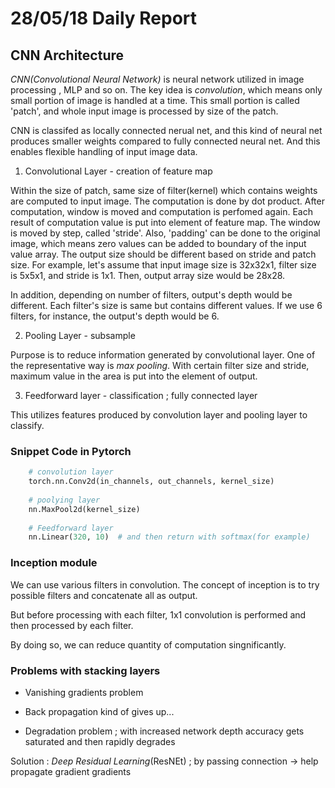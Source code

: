 # 28/05/18 Daily Report


## CNN Architecture

*CNN(Convolutional Neural Network)* is neural network utilized in image processing , MLP and so on.
The key idea is *convolution*, which means only small portion of image is handled at a time. This small portion is called 'patch',
and whole input image is processed by size of the patch.

CNN is classifed as locally connected nerual net, and this kind of neural net produces smaller weights compared to fully connected neural net. 
And this enables flexible handling of input image data.

1. Convolutional Layer - creation of feature map

Within the size of patch, same size of filter(kernel) which contains weights are computed to input image. The computation is done by 
dot product. After computation, window is moved and computation is perfomed again. Each result of computation value is put into element of
feature map. The window is moved by step, called 'stride'. Also, 'padding' can be done to the original image, which means zero values can be added
to boundary of the input value array.
The output size should be different based on stride and patch size. For example, let's assume that input image size is 32x32x1,
filter size is 5x5x1, and stride is 1x1. Then, output array size would be 28x28.

In addition, depending on number of filters, output's depth would be different. Each filter's size is same but contains different values.
If we use 6 filters, for instance, the output's depth would be 6.

2. Pooling Layer - subsample

Purpose is to reduce information generated by convolutional layer.
One of the representative way is *max pooling*. With certain filter size and stride, maximum value in the area is put into the element of output.

3. Feedforward layer - classification ; fully connected layer

This utilizes features produced by convolution layer and pooling layer to classify.


### Snippet Code in Pytorch

```python
    # convolution layer
    torch.nn.Conv2d(in_channels, out_channels, kernel_size)
    
    # poolying layer
    nn.MaxPool2d(kernel_size)
    
    # Feedforward layer
    nn.Linear(320, 10)  # and then return with softmax(for example)  
```

### Inception module 
We can use various filters in convolution. The concept of inception is to try possible filters and concatenate all as output.

But before processing with each filter, 1x1 convolution is performed and then processed by each filter.

By doing so, we can reduce quantity of computation singnificantly.
 


### Problems with stacking layers

- Vanishing gradients problem
    
- Back propagation kind of gives up...
    
- Degradation problem ; with increased network depth accuracy gets saturated  and then rapidly degrades


Solution : *Deep Residual Learning*(ResNEt) ; by passing connection -> help propagate gradient gradients 




